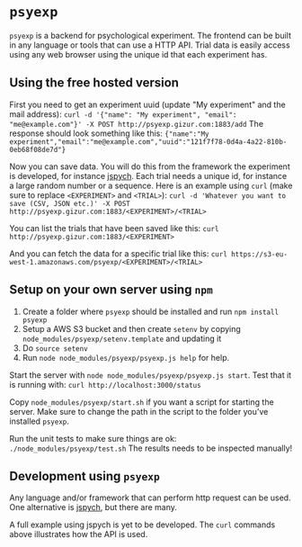 # `psyexp`

`psyexp` is a backend for psychological experiment. The frontend can be built
in any language or tools that can use a HTTP API. Trial data is easily access
using any web browser using the unique id that each experiment has.


## Using the free hosted version

First you need to get an experiment uuid (update "My experiment" and the mail address):
`curl -d '{"name": "My experiment", "email": "me@example.com"}' -X POST http://psyexp.gizur.com:1883/add`
The response should look something like this:
`{"name":"My experiment","email":"me@example.com","uuid":"121f7f78-0d4a-4a22-810b-0eb68f08de7d"}`

Now you can save data. You will do this from the framework the experiment is
developed, for instance [jspych](https://www.jspsych.org). Each trial needs a
unique id, for instance a large random number or a sequence. Here is an example using `curl`
(make sure to replace `<EXPERIMENT>` and `<TRIAL>`):
`curl -d 'Whatever you want to save (CSV, JSON etc.)' -X POST http://psyexp.gizur.com:1883/<EXPERIMENT>/<TRIAL>`

You can list the trials that have been saved like this:
`curl http://psyexp.gizur.com:1883/<EXPERIMENT>`

And you can fetch the data for a specific trial like this:
`curl https://s3-eu-west-1.amazonaws.com/psyexp/<EXPERIMENT>/<TRIAL>`


## Setup on your own server using `npm`

1. Create a folder where `psyexp` should be installed and run `npm install psyexp`
2. Setup a AWS S3 bucket and then create `setenv` by copying `node_modules/psyexp/setenv.template` and updating it
3. Do `source setenv`
4. Run `node node_modules/psyexp/psyexp.js help` for help.

Start the server with `node node_modules/psyexp/psyexp.js start`.
Test that it is running with: `curl http://localhost:3000/status`

Copy `node_modules/psyexp/start.sh` if you want a script for starting the server.
Make sure to change the path in the script to the folder you've installed `psyexp`.

Run the unit tests to make sure things are ok: `./node_modules/psyexp/test.sh`
The results needs to be inspected manually!


## Development using `psyexp`

Any language and/or framework that can perform http request can be used.
One alternative is [jspych](https://www.jspsych.org), but there are many.

A full example using jspych is yet to be developed. The `curl` commands above
illustrates how the API is used.
